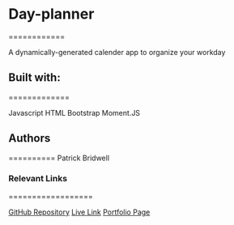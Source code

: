 # Day-planner
============

A dynamically-generated calender app to organize your workday

## Built with:
=============

Javascript
HTML
Bootstrap
Moment.JS

## Authors 
==========
Patrick Bridwell 

### Relevant Links 
==================

[GitHub Repository](https://github.com/PBridwell/Day-planner)
[Live Link](https://pbridwell.github.io/Day-planner/)
[Portfolio Page](https://pbridwell.github.io/)